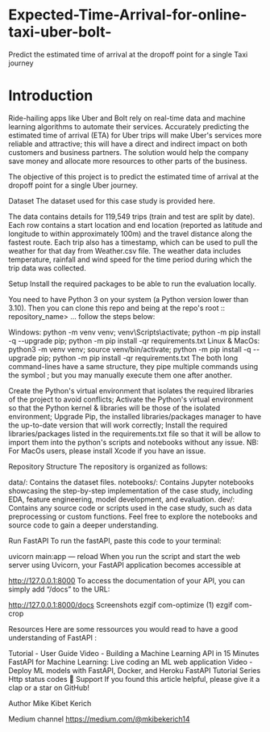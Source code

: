 # Expected-Time-Arrival-for-online-taxi-uber-bolt-
Predict the estimated time of arrival at the dropoff point for a single Taxi journey
# Introduction
Ride-hailing apps like Uber and Bolt rely on real-time data and machine learning algorithms to automate their services. Accurately predicting the estimated time of arrival (ETA) for Uber trips will make Uber's services more reliable and attractive; this will have a direct and indirect impact on both customers and business partners. The solution would help the company save money and allocate more resources to other parts of the business.

The objective of this project is to predict the estimated time of arrival at the dropoff point for a single Uber journey.

Dataset
The dataset used for this case study is provided here.

The data contains details for 119,549 trips (train and test are split by date). Each row contains a start location and end location (reported as latitude and longitude to within approximately 100m) and the travel distance along the fastest route. Each trip also has a timestamp, which can be used to pull the weather for that day from Weather.csv file. The weather data includes temperature, rainfall and wind speed for the time period during which the trip data was collected.

Setup
Install the required packages to be able to run the evaluation locally.

You need to have Python 3 on your system (a Python version lower than 3.10). Then you can clone this repo and being at the repo's root :: repository_name> ... follow the steps below:

Windows:
python -m venv venv; venv\Scripts\activate; python -m pip install -q --upgrade pip; python -m pip install -qr requirements.txt
Linux & MacOs:
python3 -m venv venv; source venv/bin/activate; python -m pip install -q --upgrade pip; python -m pip install -qr requirements.txt
The both long command-lines have a same structure, they pipe multiple commands using the symbol ; but you may manually execute them one after another.

Create the Python's virtual environment that isolates the required libraries of the project to avoid conflicts;
Activate the Python's virtual environment so that the Python kernel & libraries will be those of the isolated environment;
Upgrade Pip, the installed libraries/packages manager to have the up-to-date version that will work correctly;
Install the required libraries/packages listed in the requirements.txt file so that it will be allow to import them into the python's scripts and notebooks without any issue.
NB: For MacOs users, please install Xcode if you have an issue.

Repository Structure
The repository is organized as follows:

data/: Contains the dataset files.
notebooks/: Contains Jupyter notebooks showcasing the step-by-step implementation of the case study, including EDA, feature engineering, model development, and evaluation.
dev/: Contains any source code or scripts used in the case study, such as data preprocessing or custom functions.
Feel free to explore the notebooks and source code to gain a deeper understanding.

Run FastAPI
To run the fastAPI, paste this code to your terminal:

uvicorn main:app — reload
When you run the script and start the web server using Uvicorn, your FastAPI application becomes accessible at

http://127.0.0.1:8000
To access the documentation of your API, you can simply add “/docs” to the URL:

http://127.0.0.1:8000/docs
Screenshots
ezgif com-optimize (1) ezgif com-crop

Resources
Here are some ressources you would read to have a good understanding of FastAPI :

Tutorial - User Guide
Video - Building a Machine Learning API in 15 Minutes
FastAPI for Machine Learning: Live coding an ML web application
Video - Deploy ML models with FastAPI, Docker, and Heroku
FastAPI Tutorial Series
Http status codes
👏 Support
If you found this article helpful, please give it a clap or a star on GitHub!

Author
Mike Kibet Kerich

Medium channel
 https://medium.com/@mkibekerich14
